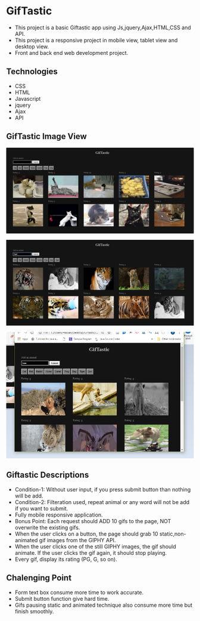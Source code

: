 # GifTastic 
 
   * This project is a basic Giftastic app using Js,jquery,Ajax,HTML,CSS and API.
   * This project is a responsive project in mobile view, tablet view and desktop view.
   * Front and back end web development project. 

## Technologies
* CSS 
* HTML
* Javascript
* jquery
* Ajax
* API

## GifTastic Image View

![alt text](https://github.com/atiftariq786/GifTastic/blob/master/assets/images/Giftastic-1.jpg?raw=true "GifTastic-1 ")

![alt text](https://github.com/atiftariq786/GifTastic/blob/master/assets/images/Giftastic-2.jpg?raw=true "GifTastic-2")

![alt text](https://github.com/atiftariq786/GifTastic/blob/master/assets/images/Giftastic-3_Responsive.jpg?raw=true "GifTastic-3 Responsive")

## Giftastic Descriptions
*  Condition-1: Without user input, if you press submit button than nothing will be add.
*  Condition-2: Filteration used, repeat animal or any word will not be add if you want to submit.
*  Fully mobile responsive application.
*  Bonus Point: Each request should ADD 10 gifs to the page, NOT overwrite the existing gifs.
*  When the user clicks on a button, the page should grab 10 static,non-animated gif images from      the GIPHY API.
*  When the user clicks one of the still GIPHY images, the gif should animate. If the user clicks     the gif again, it should stop playing.
*  Every gif, display its rating (PG, G, so on).

## Chalenging Point
*  Form text box consume more time to work accurate.
*  Submit button function give hard time.
*  Gifs pausing static and animated technique also consume more time but finish smoothly.
  


















